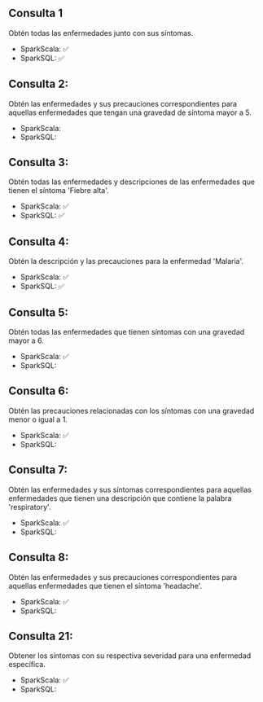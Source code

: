 ## Consulta 1

Obtén todas las enfermedades junto con sus síntomas.
  - SparkScala: ✅
  - SparkSQL: ✅

## Consulta 2:

Obtén las enfermedades y sus precauciones correspondientes para aquellas enfermedades que tengan una gravedad de síntoma mayor a 5.
  - SparkScala:
  - SparkSQL:
## Consulta 3:

Obtén todas las enfermedades y descripciones de las enfermedades que tienen el síntoma 'Fiebre alta'.
  - SparkScala: ✅
  - SparkSQL: ✅

## Consulta 4:

Obtén la descripción y las precauciones para la enfermedad 'Malaria'.
  - SparkScala: ✅
  - SparkSQL: ✅

## Consulta 5:

Obtén todas las enfermedades que tienen síntomas con una gravedad mayor a 6.
  - SparkScala: ✅
  - SparkSQL:

## Consulta 6:

Obtén las precauciones relacionadas con los síntomas con una gravedad menor o igual a 1.
  - SparkScala: ✅
  - SparkSQL:

## Consulta 7:

Obtén las enfermedades y sus síntomas correspondientes para aquellas enfermedades que tienen una descripción que contiene la palabra 'respiratory'.
  - SparkScala: ✅
  - SparkSQL:

## Consulta 8:

Obtén las enfermedades y sus precauciones correspondientes para aquellas enfermedades que tienen el síntoma 'headache'.
  - SparkScala: ✅
  - SparkSQL:

## Consulta 21:

Obtener los síntomas con su respectiva severidad para una enfermedad específica.
  - SparkScala: ✅
  - SparkSQL:
